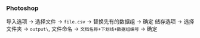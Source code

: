 ### Photoshop

导入选项 → 选择文件 → `file.csv` → 替换先有的数据组 → 确定
储存选项 → 选择文件夹 → `output\`, 文件命名 → `文档名称+下划线+数据组编号` → 确定